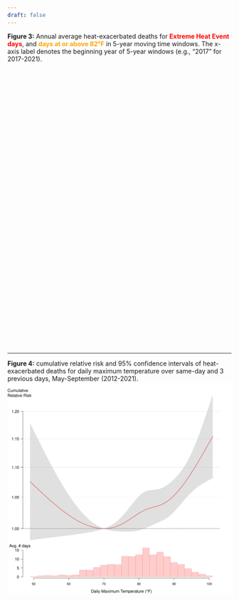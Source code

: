```yaml
---
draft: false
---
```

<span style="font-weight:bold">Figure 3:</span> Annual average heat-exacerbated deaths for <span style="color:red;font-weight:bold">Extreme Heat Event days</span>, and <span style="color:orange;font-weight:bold">days at or above 82°F</span> in 5-year moving time windows. The x-axis label denotes the beginning year of 5-year windows (e.g., “2017” for 2017-2021).

<div style="min-height:625px"><script type="text/javascript" defer src="https://datawrapper.dwcdn.net/6b0cV/embed.js?v=6" charset="utf-8"></script><noscript><img src="https://datawrapper.dwcdn.net/6b0cV/full.png" alt="" /></noscript></div>

<hr class="my-4">

<strong>Figure 4:</strong> <span>cumulative relative risk</span> and <span>95% confidence intervals</span> of heat-exacerbated deaths for daily maximum temperature over same-day and 3 previous days, May-September (2012-2021). <img alt="Figure 4" class="p-2" src="fig-4.jpeg" />